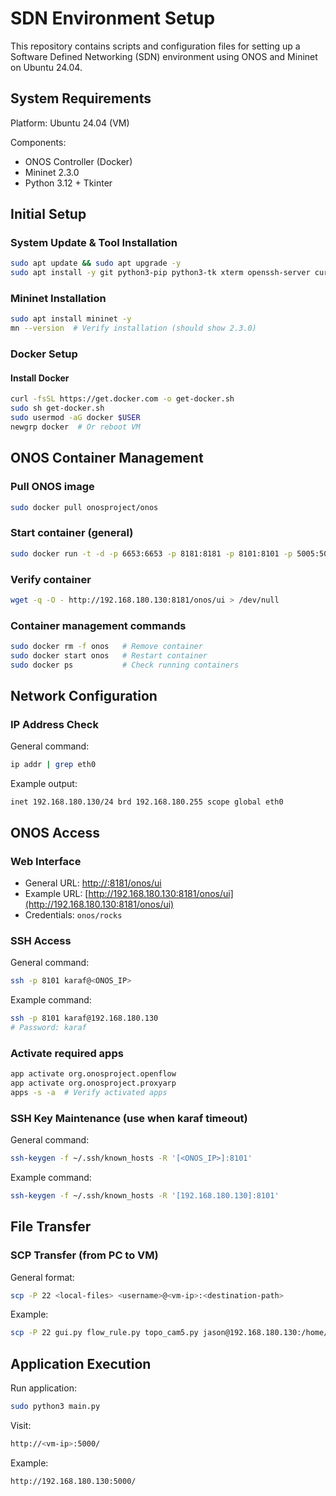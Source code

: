 # SDN Environment Setup

This repository contains scripts and configuration files for setting up a Software Defined Networking (SDN) environment using ONOS and Mininet on Ubuntu 24.04.

## System Requirements

Platform: Ubuntu 24.04 (VM)

Components:

* ONOS Controller (Docker)
* Mininet 2.3.0
* Python 3.12 + Tkinter

## Initial Setup

### System Update & Tool Installation

```bash
sudo apt update && sudo apt upgrade -y
sudo apt install -y git python3-pip python3-tk xterm openssh-server curl
```

### Mininet Installation

```bash
sudo apt install mininet -y
mn --version  # Verify installation (should show 2.3.0)
```

### Docker Setup

#### Install Docker

```bash
curl -fsSL https://get.docker.com -o get-docker.sh
sudo sh get-docker.sh
sudo usermod -aG docker $USER
newgrp docker  # Or reboot VM
```

## ONOS Container Management

### Pull ONOS image

```bash
sudo docker pull onosproject/onos
```

### Start container (general)

```bash
sudo docker run -t -d -p 6653:6653 -p 8181:8181 -p 8101:8101 -p 5005:5005 -p 830:830 --name onos onosproject/onos
```

### Verify container

```bash
wget -q -O - http://192.168.180.130:8181/onos/ui > /dev/null
```

### Container management commands

```bash
sudo docker rm -f onos   # Remove container
sudo docker start onos   # Restart container
sudo docker ps           # Check running containers
```

## Network Configuration

### IP Address Check

General command:

```bash
ip addr | grep eth0
```

Example output:

```
inet 192.168.180.130/24 brd 192.168.180.255 scope global eth0
```

## ONOS Access

### Web Interface

* General URL: [http://](http://<your-vm-ip>:8181/onos/ui)[:8181/onos/ui](http://<your-vm-ip>:8181/onos/ui)
* Example URL: [http://192.168.180.130:8181/onos/ui](http://192.168.180.130:8181/onos/ui)
* Credentials: `onos/rocks`

### SSH Access

General command:

```bash
ssh -p 8101 karaf@<ONOS_IP>
```

Example command:

```bash
ssh -p 8101 karaf@192.168.180.130
# Password: karaf
```

### Activate required apps

```bash
app activate org.onosproject.openflow
app activate org.onosproject.proxyarp
apps -s -a  # Verify activated apps
```

### SSH Key Maintenance (use when karaf timeout)

General command:

```bash
ssh-keygen -f ~/.ssh/known_hosts -R '[<ONOS_IP>]:8101'
```

Example command:

```bash
ssh-keygen -f ~/.ssh/known_hosts -R '[192.168.180.130]:8101'
```

## File Transfer

### SCP Transfer (from PC to VM)

General format:

```bash
scp -P 22 <local-files> <username>@<vm-ip>:<destination-path>
```

Example:

```bash
scp -P 22 gui.py flow_rule.py topo_cam5.py jason@192.168.180.130:/home/jason/SDN
```

## Application Execution

Run application:

```bash
sudo python3 main.py
```

Visit:

```bash
http://<vm-ip>:5000/
```

Example:

```bash
http://192.168.180.130:5000/
```
